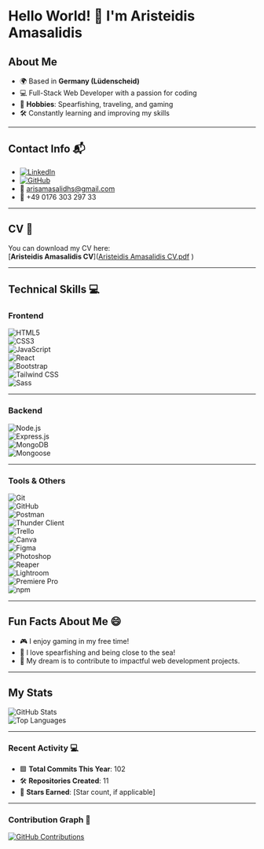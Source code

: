 # Hello World! 👋 I'm Aristeidis Amasalidis  

## About Me  
- 🌍 Based in **Germany (Lüdenscheid)**  
- 💻 Full-Stack Web Developer with a passion for coding  
- 🌊 **Hobbies**: Spearfishing, traveling, and gaming  
- 🛠 Constantly learning and improving my skills  

---

## Contact Info 📬  
- [![LinkedIn](https://img.shields.io/badge/-Aristeidis%20Amasalidis-blue?style=flat&logo=Linkedin&logoColor=white)](https://www.linkedin.com/in/aristeidis-amasalidis-62747a2b7/)  
- [![GitHub](https://img.shields.io/badge/-Aristeidis%20Amasalidis-181717?style=flat&logo=github&logoColor=white)](https://github.com/ArisAmasalidhs)  
- 📧 [arisamasalidhs@gmail.com](mailto:arisamasalidhs@gmail.com)  
- 📱 +49 0176 303 297 33  

---

## CV 📄  
You can download my CV here:  
[**Aristeidis Amasalidis CV**]([Aristeidis Amasalidis CV.pdf](https://github.com/user-attachments/files/18351818/Aristeidis.Amasalidis.CV.pdf)
)  

---

## Technical Skills 💻  

### Frontend  
![HTML5](https://img.shields.io/badge/-HTML5-E34F26?logo=html5&logoColor=white&style=flat)  
![CSS3](https://img.shields.io/badge/-CSS3-1572B6?logo=css3&logoColor=white&style=flat)  
![JavaScript](https://img.shields.io/badge/-JavaScript-F7DF1E?logo=javascript&logoColor=black&style=flat)  
![React](https://img.shields.io/badge/-React-61DAFB?logo=react&logoColor=black&style=flat)  
![Bootstrap](https://img.shields.io/badge/-Bootstrap-7952B3?logo=bootstrap&logoColor=white&style=flat)  
![Tailwind CSS](https://img.shields.io/badge/-Tailwind%20CSS-06B6D4?logo=tailwind-css&logoColor=white&style=flat)  
![Sass](https://img.shields.io/badge/-Sass-CC6699?logo=sass&logoColor=white&style=flat)  

---

### Backend  
![Node.js](https://img.shields.io/badge/-Node.js-339933?logo=node.js&logoColor=white&style=flat)  
![Express.js](https://img.shields.io/badge/-Express.js-000000?logo=express&logoColor=white&style=flat)  
![MongoDB](https://img.shields.io/badge/-MongoDB-47A248?logo=mongodb&logoColor=white&style=flat)  
![Mongoose](https://img.shields.io/badge/-Mongoose-880000?style=flat)  

---

### Tools & Others  
![Git](https://img.shields.io/badge/-Git-F05032?logo=git&logoColor=white&style=flat)  
![GitHub](https://img.shields.io/badge/-GitHub-181717?logo=github&logoColor=white&style=flat)  
![Postman](https://img.shields.io/badge/-Postman-FF6C37?logo=postman&logoColor=white&style=flat)  
![Thunder Client](https://img.shields.io/badge/-Thunder%20Client-5849BE?style=flat)  
![Trello](https://img.shields.io/badge/-Trello-0052CC?logo=trello&logoColor=white&style=flat)  
![Canva](https://img.shields.io/badge/-Canva-00C4CC?logo=canva&logoColor=white&style=flat)  
![Figma](https://img.shields.io/badge/-Figma-F24E1E?logo=figma&logoColor=white&style=flat)  
![Photoshop](https://img.shields.io/badge/-Photoshop-31A8FF?logo=adobe-photoshop&logoColor=white&style=flat)  
![Reaper](https://img.shields.io/badge/-Reaper-0A84D6?style=flat)  
![Lightroom](https://img.shields.io/badge/-Lightroom-31A8FF?logo=adobe-lightroom&logoColor=white&style=flat)  
![Premiere Pro](https://img.shields.io/badge/-Premiere%20Pro-9999FF?logo=adobe-premiere-pro&logoColor=white&style=flat)  
![npm](https://img.shields.io/badge/-npm-CB3837?logo=npm&logoColor=white&style=flat)  


---

## Fun Facts About Me 😄  
- 🎮 I enjoy gaming in my free time!  
- 🌊 I love spearfishing and being close to the sea!  
- 🌟 My dream is to contribute to impactful web development projects.  

---

## My Stats  
![GitHub Stats](https://github-readme-stats.vercel.app/api?username=ArisAmasalidhs&show_icons=true&theme=dark)  
![Top Languages](https://github-readme-stats.vercel.app/api/top-langs/?username=ArisAmasalidhs&layout=compact&theme=dark)  

---

### Recent Activity 💻  
- 🟩 **Total Commits This Year**: 102  
- 🛠 **Repositories Created**: 11  
- 🌟 **Stars Earned**: [Star count, if applicable]  

---

### Contribution Graph 🌱  
[![GitHub Contributions](https://github-readme-activity-graph.cyclic.app/graph?username=ArisAmasalidhs&theme=react-dark&hide_border=true&custom_title=Contribution%20Graph)](https://github.com/ashutosh00710/github-readme-activity-graph)

